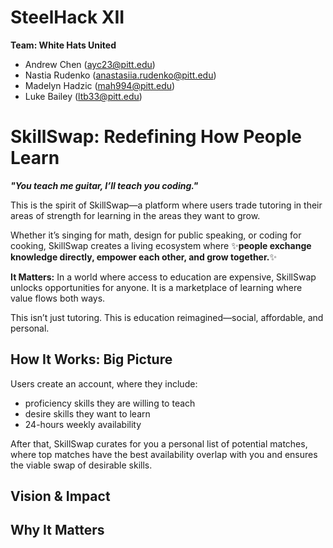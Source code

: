 # SteelHack XII 

**Team: White Hats United**
- Andrew Chen (ayc23@pitt.edu)
- Nastia Rudenko (anastasiia.rudenko@pitt.edu)
- Madelyn Hadzic (mah994@pitt.edu)
- Luke Bailey (ltb33@pitt.edu)

# SkillSwap: Redefining How People Learn

***"You teach me guitar, I’ll teach you coding."*** 

This is the spirit of SkillSwap—a platform where users trade tutoring in their areas of strength for learning in the areas they want to grow. 

Whether it’s singing for math, design for public speaking, or coding for cooking, SkillSwap creates a living ecosystem where :sparkles:**people exchange knowledge directly, empower each other, and grow together.**:sparkles:

**It Matters:** In a world where access to education are expensive, SkillSwap unlocks opportunities for anyone. It is a marketplace of learning where value flows both ways.

This isn’t just tutoring. This is education reimagined—social, affordable, and personal. 

## How It Works: Big Picture

Users create an account, where they include: 
* proficiency skills they are willing to teach
* desire skills they want to learn
* 24-hours weekly availability 

After that, SkillSwap curates for you a personal list of potential matches, where top matches have the best availability overlap with you and ensures the viable swap of desirable skills. 

## Vision & Impact

## Why It Matters